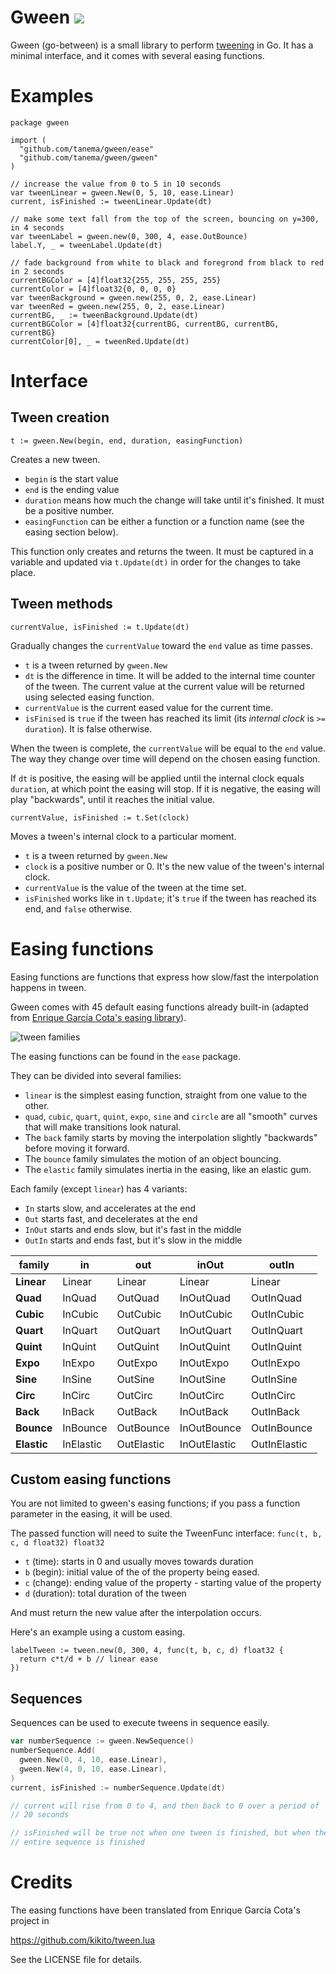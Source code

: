 # Gween [![](https://godoc.org/github.com/tanema/gween?status.svg)](http://godoc.org/github.com/tanema/gween)

Gween (go-between) is a small library to perform [tweening](http://en.wikipedia.org/wiki/Tweening) in Go. It has a minimal
interface, and it comes with several easing functions.

# Examples

```golang
package gween

import (
  "github.com/tanema/gween/ease"
  "github.com/tanema/gween/gween"
)

// increase the value from 0 to 5 in 10 seconds
var tweenLinear = gween.New(0, 5, 10, ease.Linear)
current, isFinished := tweenLinear.Update(dt)

// make some text fall from the top of the screen, bouncing on y=300, in 4 seconds
var tweenLabel = gween.new(0, 300, 4, ease.OutBounce)
label.Y, _ = tweenLabel.Update(dt)

// fade background from white to black and foregrond from black to red in 2 seconds
currentBGColor = [4]float32{255, 255, 255, 255}
currentColor = [4]float32{0, 0, 0, 0}
var tweenBackground = gween.new(255, 0, 2, ease.Linear)
var tweenRed = gween.new(255, 0, 2, ease.Linear)
currentBG, _ := tweenBackground.Update(dt)
currentBGColor = [4]float32{currentBG, currentBG, currentBG, currentBG}
currentColor[0], _ = tweenRed.Update(dt)
```

# Interface

## Tween creation

```golang
t := gween.New(begin, end, duration, easingFunction)
```

Creates a new tween.

* `begin` is the start value
* `end` is the ending value
* `duration` means how much the change will take until it's finished. It must be a positive number.
* `easingFunction` can be either a function or a function name (see the easing section below).

This function only creates and returns the tween. It must be captured in a variable
and updated via `t.Update(dt)` in order for the changes to take place.

## Tween methods

```golang
currentValue, isFinished := t.Update(dt)
```

Gradually changes the `currentValue` toward the `end` value as time passes.

* `t` is a tween returned by `gween.New`
* `dt` is the difference in time. It will be added to the internal time counter of
  the tween. The current value at the current value will be returned using selected
  easing function.
* `currentValue` is the current eased value for the current time.
* `isFinised` is `true` if the tween has reached its limit (its *internal clock* is `>= duration`). It is false otherwise.

When the tween is complete, the `currentValue` will be equal to the `end` value.
The way they change over time will depend on the chosen easing function.

If `dt` is positive, the easing will be applied until the internal clock equals
`duration`, at which point the easing will stop. If it is negative,
the easing will play "backwards", until it reaches the initial value.


```golang
currentValue, isFinished := t.Set(clock)
```

Moves a tween's internal clock to a particular moment.

* `t` is a tween returned by `gween.New`
* `clock` is a positive number or 0. It's the new value of the tween's internal clock.
* `currentValue` is the value of the tween at the time set.
* `isFinished` works like in `t.Update`; it's `true` if the tween has reached its
  end, and `false` otherwise.

# Easing functions

Easing functions are functions that express how slow/fast the interpolation happens in tween.

Gween comes with 45 default easing functions already built-in (adapted from [Enrique García Cota's easing library](https://github.com/kikito/tween.lua)).

![tween families](https://kikito.github.io/tween.lua/img/tween-families.png)

The easing functions can be found in the `ease` package.

They can be divided into several families:

* `linear` is the simplest easing function, straight from one value to the other.
* `quad`, `cubic`, `quart`, `quint`, `expo`, `sine` and `circle` are all "smooth" curves that will make transitions look natural.
* The `back` family starts by moving the interpolation slightly "backwards" before moving it forward.
* The `bounce` family simulates the motion of an object bouncing.
* The `elastic` family simulates inertia in the easing, like an elastic gum.

Each family (except `linear`) has 4 variants:
* `In` starts slow, and accelerates at the end
* `Out` starts fast, and decelerates at the end
* `InOut` starts and ends slow, but it's fast in the middle
* `OutIn` starts and ends fast, but it's slow in the middle

| family      | in        | out        | inOut        | outIn        |
|-------------|-----------|------------|--------------|--------------|
| **Linear**  | Linear    | Linear     | Linear       | Linear       |
| **Quad**    | InQuad    | OutQuad    | InOutQuad    | OutInQuad    |
| **Cubic**   | InCubic   | OutCubic   | InOutCubic   | OutInCubic   |
| **Quart**   | InQuart   | OutQuart   | InOutQuart   | OutInQuart   |
| **Quint**   | InQuint   | OutQuint   | InOutQuint   | OutInQuint   |
| **Expo**    | InExpo    | OutExpo    | InOutExpo    | OutInExpo    |
| **Sine**    | InSine    | OutSine    | InOutSine    | OutInSine    |
| **Circ**    | InCirc    | OutCirc    | InOutCirc    | OutInCirc    |
| **Back**    | InBack    | OutBack    | InOutBack    | OutInBack    |
| **Bounce**  | InBounce  | OutBounce  | InOutBounce  | OutInBounce  |
| **Elastic** | InElastic | OutElastic | InOutElastic | OutInElastic |

## Custom easing functions

You are not limited to gween's easing functions; if you pass a function parameter
in the easing, it will be used.

The passed function will need to suite the TweenFunc interface: `func(t, b, c, d float32) float32`

* `t` (time): starts in 0 and usually moves towards duration
* `b` (begin): initial value of the of the property being eased.
* `c` (change): ending value of the property - starting value of the property
* `d` (duration): total duration of the tween

And must return the new value after the interpolation occurs.

Here's an example using a custom easing.

```golang
labelTween := tween.new(0, 300, 4, func(t, b, c, d) float32 {
  return c*t/d + b // linear ease
})
```

## Sequences

Sequences can be used to execute tweens in sequence easily.

```go
var numberSequence := gween.NewSequence()
numberSequence.Add(
  gween.New(0, 4, 10, ease.Linear),
  gween.New(4, 0, 10, ease.Linear),
)
current, isFinished := numberSequence.Update(dt) 

// current will rise from 0 to 4, and then back to 0 over a period of 
// 20 seconds

// isFinished will be true not when one tween is finished, but when the
// entire sequence is finished
```

# Credits

The easing functions have been translated from Enrique García Cota's project in

https://github.com/kikito/tween.lua

See the LICENSE file for details.
